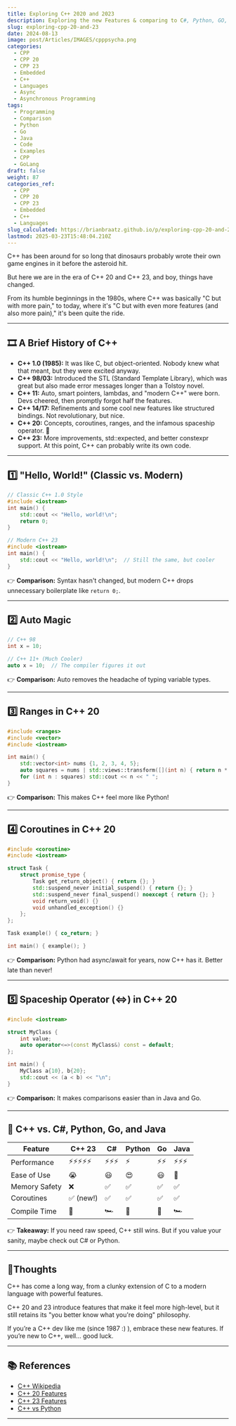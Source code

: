 ```yaml
---
title: Exploring C++ 2020 and 2023
description: Exploring the new Features & comparing to C#, Python, GO, and Java
slug: exploring-cpp-20-and-23
date: 2024-08-13
image: post/Articles/IMAGES/cpppsycha.png
categories:
  - CPP
  - CPP 20
  - CPP 23
  - Embedded
  - C++
  - Languages
  - Async
  - Asynchronous Programming
tags:
  - Programming
  - Comparison
  - Python
  - Go
  - Java
  - Code
  - Examples
  - CPP
  - GoLang
draft: false
weight: 87
categories_ref:
  - CPP
  - CPP 20
  - CPP 23
  - Embedded
  - C++
  - Languages
slug_calculated: https://brianbraatz.github.io/p/exploring-cpp-20-and-23
lastmod: 2025-03-23T15:48:04.210Z
---
```

C++ has been around for so long that dinosaurs probably wrote their own game engines in it before the asteroid hit.

But here we are in the era of C++ 20 and C++ 23, and boy, things have changed.

From its humble beginnings in the 1980s, where C++ was basically "C but with more pain," to today, where it's "C but with even more features (and also more pain)," it's been quite the ride.

***

## 🎞️ A Brief History of C++

* **C++ 1.0 (1985):** It was like C, but object-oriented. Nobody knew what that meant, but they were excited anyway.
* **C++ 98/03:** Introduced the STL (Standard Template Library), which was great but also made error messages longer than a Tolstoy novel.
* **C++ 11:** Auto, smart pointers, lambdas, and "modern C++" were born. Devs cheered, then promptly forgot half the features.
* **C++ 14/17:** Refinements and some cool new features like structured bindings. Not revolutionary, but nice.
* **C++ 20:** Concepts, coroutines, ranges, and the infamous spaceship operator. 🚀
* **C++ 23:** More improvements, std::expected, and better constexpr support. At this point, C++ can probably write its own code.

***

## 1️⃣ "Hello, World!" (Classic vs. Modern)

```cpp
// Classic C++ 1.0 Style
#include <iostream>
int main() {
    std::cout << "Hello, world!\n";
    return 0;
}
```

```cpp
// Modern C++ 23
#include <iostream>
int main() {
    std::cout << "Hello, world!\n";  // Still the same, but cooler
}
```

👉 **Comparison:** Syntax hasn't changed, but modern C++ drops unnecessary boilerplate like `return 0;`.

***

## 2️⃣ Auto Magic

```cpp
// C++ 98
int x = 10;
```

```cpp
// C++ 11+ (Much Cooler)
auto x = 10;  // The compiler figures it out
```

👉 **Comparison:** Auto removes the headache of typing variable types.

***

## 3️⃣ Ranges in C++ 20

```cpp
#include <ranges>
#include <vector>
#include <iostream>

int main() {
    std::vector<int> nums {1, 2, 3, 4, 5};
    auto squares = nums | std::views::transform([](int n) { return n * n; });
    for (int n : squares) std::cout << n << " ";
}
```

👉 **Comparison:** This makes C++ feel more like Python!

***

## 4️⃣ Coroutines in C++ 20

```cpp
#include <coroutine>
#include <iostream>

struct Task {
    struct promise_type {
        Task get_return_object() { return {}; }
        std::suspend_never initial_suspend() { return {}; }
        std::suspend_never final_suspend() noexcept { return {}; }
        void return_void() {}
        void unhandled_exception() {}
    };
};

Task example() { co_return; }

int main() { example(); }
```

👉 **Comparison:** Python had async/await for years, now C++ has it. Better late than never!

***

## 5️⃣ Spaceship Operator (<=>) in C++ 20

```cpp
#include <iostream>

struct MyClass {
    int value;
    auto operator<=>(const MyClass&) const = default;
};

int main() {
    MyClass a{10}, b{20};
    std::cout << (a < b) << "\n";
}
```

👉 **Comparison:** It makes comparisons easier than in Java and Go.

***

## 🥊 C++ vs. C#, Python, Go, and Java

| Feature       | C++ 23   | C#  | Python | Go | Java |
| ------------- | -------- | --- | ------ | -- | ---- |
| Performance   | ⚡⚡⚡⚡⚡    | ⚡⚡⚡ | ⚡      | ⚡⚡ | ⚡⚡⚡  |
| Ease of Use   | 😭       | 😃  | 😍     | 😃 | 🙂   |
| Memory Safety | ❌        | ✅   | ✅      | ✅  | ✅    |
| Coroutines    | ✅ (new!) | ✅   | ✅      | ✅  | ✅    |
| Compile Time  | 🐢       | 🏎️ | 🚀     | 🚀 | 🏎️  |

👉 **Takeaway:** If you need raw speed, C++ still wins. But if you value your sanity, maybe check out C# or Python.

***

## 🏁Thoughts

C++ has come a long way, from a clunky extension of C to a modern language with powerful features.

C++ 20 and 23 introduce features that make it feel more high-level, but it still retains its "you better know what you're doing" philosophy.

If you’re a C++ dev like me (since 1987 :) ), embrace these new features. If you’re new to C++, well… good luck.

***

<!-- 
## 📌 Key Takeaways

| Key Idea | Summary |
|----------|---------|
| C++ has evolved | From C++ 1.0 to 23, things have improved drastically. |
| Modern features | Ranges, coroutines, and spaceship operators make life easier. |
| C++ vs. Other Languages | C++ is fast but complex; C# is friendly, Python is simple, Go is efficient, Java is robust. |

---
-->

## 📚 References

* [C++ Wikipedia](https://en.wikipedia.org/wiki/C%2B%2B)
* [C++ 20 Features](https://en.cppreference.com/w/cpp/20)
* [C++ 23 Features](https://en.cppreference.com/w/cpp/23)
* [C++ vs Python](https://realpython.com/python-vs-cpp/)

***
